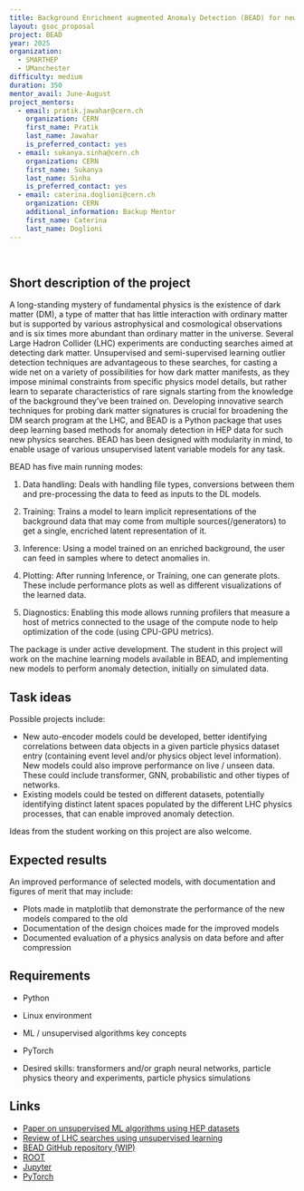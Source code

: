 ```yaml
---
title: Background Enrichment augmented Anomaly Detection (BEAD) for new physics searches at LHC
layout: gsoc_proposal
project: BEAD
year: 2025
organization:
  - SMARTHEP
  - UManchester
difficulty: medium
duration: 350
mentor_avail: June-August
project_mentors:
  - email: pratik.jawahar@cern.ch
    organization: CERN
    first_name: Pratik
    last_name: Jawahar
    is_preferred_contact: yes
  - email: sukanya.sinha@cern.ch
    organization: CERN
    first_name: Sukanya
    last_name: Sinha
    is_preferred_contact: yes
  - email: caterina.doglioni@cern.ch
    organization: CERN
    additional_information: Backup Mentor
    first_name: Caterina
    last_name: Doglioni
---
```

​
## Short description of the project
A long-standing mystery of fundamental physics is the existence of dark matter (DM), 
a type of matter that has little interaction with ordinary matter but is supported by 
various astrophysical and cosmological observations and is six times more abundant
than ordinary matter in the universe. 
Several Large Hadron Collider (LHC) experiments are conducting 
searches aimed at detecting dark matter.  Unsupervised and semi-supervised 
learning outlier detection techniques are advantageous to these searches, 
for casting a wide net on a variety of possibilities for how dark 
matter manifests, as they impose minimal constraints from specific physics 
model details, but rather learn to separate characteristics of rare signals 
starting from the knowledge of the background they’ve been trained on. 
Developing innovative search techniques for probing dark matter signatures 
is crucial for broadening the DM search program at the LHC, and BEAD 
is a Python package that uses deep learning based methods for anomaly detection 
in HEP data for such new physics searches. BEAD has been designed with modularity in 
mind, to enable usage of various unsupervised latent variable models for any task.

BEAD has five main running modes:

   1. Data handling: Deals with handling file types, conversions between them and 
pre-processing the data to feed as inputs to the DL models.

   2. Training: Trains a model to learn implicit representations of 
the background data that may come from multiple sources(/generators)
to get a single, encriched latent representation of it.

   3. Inference: Using a model trained on an enriched background, the user can
feed in samples where to detect anomalies in.

   4. Plotting: After running Inference, or Training, one can generate plots. 
These include performance plots as well as different visualizations of the learned data.

   5. Diagnostics: Enabling this mode allows running profilers that measure
a host of metrics connected to the usage of the compute node to
help optimization of the code (using CPU-GPU metrics).

The package is under active development. 
The student in this project will work on the machine learning models available 
in BEAD, and implementing new models to perform anomaly detection, initially on simulated data.

## Task ideas

Possible projects include:

  * New auto-encoder models could be developed, 
better identifying correlations between data objects in a given particle physics dataset entry 
(containing event level and/or physics object level information). 
New models could also improve performance on live / unseen data. 
These could include transformer, GNN, probabilistic and other tiypes of networks.
  * Existing models could be tested on different datasets, 
potentially identifying distinct latent spaces populated by the different 
LHC physics processes, that can enable improved anomaly detection.

Ideas from the student working on this project are also welcome.

## Expected results

An improved performance of selected models, with documentation and figures of merit that may include:
  * Plots made in matplotlib that demonstrate the performance of the new models compared to the old
  * Documentation of the design choices made for the improved models
  * Documented evaluation of a physics analysis on data before and after compression

## Requirements

   * Python
   * Linux environment
   * ML / unsupervised algorithms key concepts 
   * PyTorch

   * Desired skills: transformers and/or graph neural networks, particle physics theory and experiments, particle physics simulations


## Links
  * [Paper on unsupervised ML algorithms using HEP datasets](<https://arxiv.org/abs/2105.14027>)
  * [Review of LHC searches using unsupervised learning](<https://arxiv.org/abs/2312.14190>)
  * [BEAD GitHub repository (WIP)](<https://github.com/PRAkTIKal24/BEAD>)
  * [ROOT](<https://root.cern/>)
  * [Jupyter](<http://jupyter.org>)
  * [PyTorch](http://pytorch.org)
